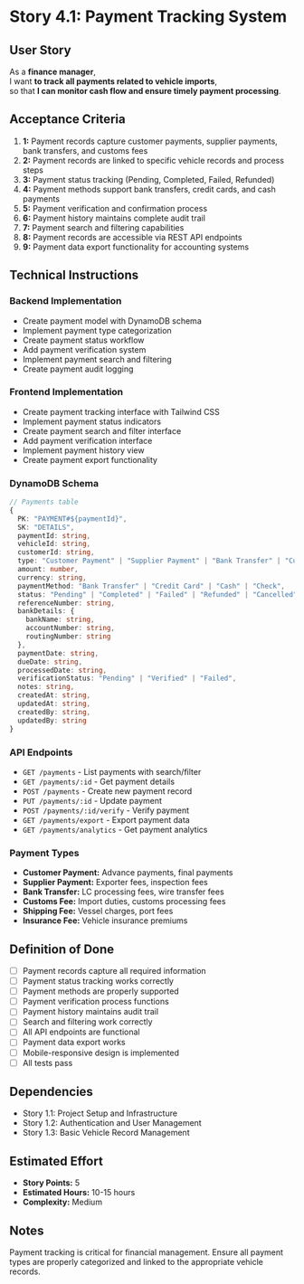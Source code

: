 # Story 4.1: Payment Tracking System

## User Story

As a **finance manager**,  
I want **to track all payments related to vehicle imports**,  
so that **I can monitor cash flow and ensure timely payment processing**.

## Acceptance Criteria

1. **1:** Payment records capture customer payments, supplier payments, bank transfers, and customs fees
2. **2:** Payment records are linked to specific vehicle records and process steps
3. **3:** Payment status tracking (Pending, Completed, Failed, Refunded)
4. **4:** Payment methods support bank transfers, credit cards, and cash payments
5. **5:** Payment verification and confirmation process
6. **6:** Payment history maintains complete audit trail
7. **7:** Payment search and filtering capabilities
8. **8:** Payment records are accessible via REST API endpoints
9. **9:** Payment data export functionality for accounting systems

## Technical Instructions

### Backend Implementation

- Create payment model with DynamoDB schema
- Implement payment type categorization
- Create payment status workflow
- Add payment verification system
- Implement payment search and filtering
- Create payment audit logging

### Frontend Implementation

- Create payment tracking interface with Tailwind CSS
- Implement payment status indicators
- Create payment search and filter interface
- Add payment verification interface
- Implement payment history view
- Create payment export functionality

### DynamoDB Schema

```typescript
// Payments table
{
  PK: "PAYMENT#${paymentId}",
  SK: "DETAILS",
  paymentId: string,
  vehicleId: string,
  customerId: string,
  type: "Customer Payment" | "Supplier Payment" | "Bank Transfer" | "Customs Fee" | "Shipping Fee" | "Insurance Fee",
  amount: number,
  currency: string,
  paymentMethod: "Bank Transfer" | "Credit Card" | "Cash" | "Check",
  status: "Pending" | "Completed" | "Failed" | "Refunded" | "Cancelled",
  referenceNumber: string,
  bankDetails: {
    bankName: string,
    accountNumber: string,
    routingNumber: string
  },
  paymentDate: string,
  dueDate: string,
  processedDate: string,
  verificationStatus: "Pending" | "Verified" | "Failed",
  notes: string,
  createdAt: string,
  updatedAt: string,
  createdBy: string,
  updatedBy: string
}
```

### API Endpoints

- `GET /payments` - List payments with search/filter
- `GET /payments/:id` - Get payment details
- `POST /payments` - Create new payment record
- `PUT /payments/:id` - Update payment
- `POST /payments/:id/verify` - Verify payment
- `GET /payments/export` - Export payment data
- `GET /payments/analytics` - Get payment analytics

### Payment Types

- **Customer Payment:** Advance payments, final payments
- **Supplier Payment:** Exporter fees, inspection fees
- **Bank Transfer:** LC processing fees, wire transfer fees
- **Customs Fee:** Import duties, customs processing fees
- **Shipping Fee:** Vessel charges, port fees
- **Insurance Fee:** Vehicle insurance premiums

## Definition of Done

- [ ] Payment records capture all required information
- [ ] Payment status tracking works correctly
- [ ] Payment methods are properly supported
- [ ] Payment verification process functions
- [ ] Payment history maintains audit trail
- [ ] Search and filtering work correctly
- [ ] All API endpoints are functional
- [ ] Payment data export works
- [ ] Mobile-responsive design is implemented
- [ ] All tests pass

## Dependencies

- Story 1.1: Project Setup and Infrastructure
- Story 1.2: Authentication and User Management
- Story 1.3: Basic Vehicle Record Management

## Estimated Effort

- **Story Points:** 5
- **Estimated Hours:** 10-15 hours
- **Complexity:** Medium

## Notes

Payment tracking is critical for financial management. Ensure all payment types are properly categorized and linked to the appropriate vehicle records.
